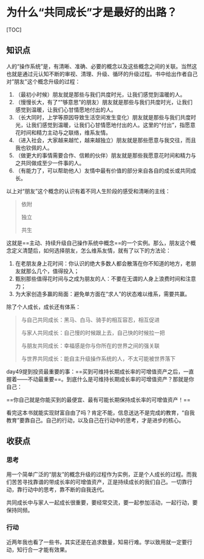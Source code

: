 # 为什么“共同成长”才是最好的出路？

[TOC]

## 知识点

人的“操作系统”是，有清晰、准确、必要的概念以及这些概念之间的关联。当然这也就是通过元认知不断的审视、清理、升级、循环的升级过程。书中给出作者自己对”朋友"这个概念升级的过程：

1. （最初小时候）朋友就是那些与我们共度时光，让我们感觉到温暖的人。
2. （慢慢长大，有了“”够意思”的朋友）朋友就是那些与我们共度时光，让我们感觉到温暖，让我们心甘情愿地付出的人。
3. （长大同时，上学等原因导致生活空间发生变化）朋友就是那些与我们共度时光，让我们感觉到温暖，让我们心甘情愿地付出的人。这里的“付出”，指愿意花时间和精力主动与之联络，维系友情。
4. （进入社会，大家越来越忙，越来越独立）朋友就是那些愿意与我交往，而且我也钦佩的人。
5. （做更大的事情需要合作、信赖的伙伴）朋友就是那些我愿意花时间和精力与之共同做成至少一件事的人。
6. （有能力了，可以帮助他人）友情中最有价值的部分来自各自的成长或共同成长。

以上对“朋友”这个概念的认识有着不同人生阶段的感受和清晰的主线：

> 依附
>
> 独立
>
> 共生

这就是==主动、持续升级自己操作系统中概念==的一个实例。那么，朋友这个概念定义清楚后，如何选择朋友，怎么维系友情，就有了以下的方法论：

1. 在老朋友身上花时间：你认识的绝大多数人都会散落在你不知道的地方，老朋友就那么几个，值得投入；
2. 甄别那些值得花时间与之成为朋友的人：不要在无谓的人身上浪费时间和注意力；
3. 为大家创造多赢的局面：避免单方面在“求人”的状态难以维系，需要共赢。

除了个人成长，成长还有体系：

> 与自己共同成长：黑马、白马、骑手的相互容忍，相互促进
>
> 与家人共同成长：自己慢的时候跟上去，自己快的时候拉一把
>
> 与朋友共同成长：幸福感是你与你所在的世界之间的强关联
>
> 与世界共同成长：能自主升级操作系统的人，不太可能被世界落下

day49提到投资最重要的事：==买到可维持长期成长率的可增值资产之后，一直握着——不动最重要==。到底什么是可维持长期成长率的可增值资产？那就是你自己：

==你自己就是你能买到的最便宜、最有可能长期保持成长率的可增值资产！==

看完这本书就能实现财富自由了吗？肯定不能，信息送达不是完成的教育，“自我教育”要靠自己。自己的行动，以及自己在行动中的思考，才是进步的核心。



## 收获点

### 思考

用一个简单广泛的“朋友”的概念升级的过程作为实例，正是个人成长的过程。而我们苦苦寻找靠谱的带成长率的可增值资产，正是持续成长的我们自己。一切靠行动，靠行动中的思考，靠不断的自我迭代。

共同成长中与家人一起成长很重要，要经常交流，要一起参加活动，一起行动，要保持同频。

### 行动

近两年我也看了一些书，其实还是在追求数量，知易行难。学以致用就一定要行动，知行合一才能有效果。
